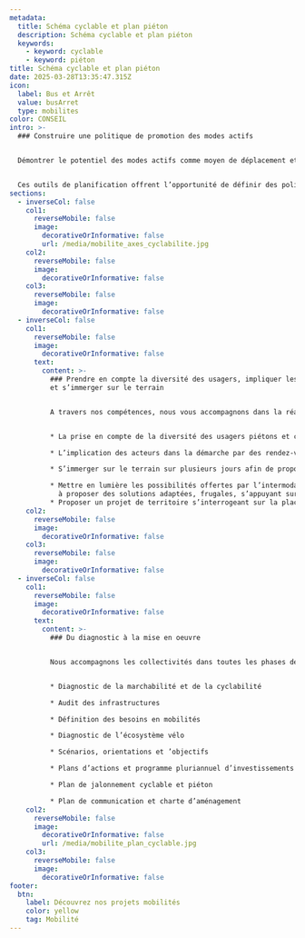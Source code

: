 ```yaml
---
metadata:
  title: Schéma cyclable et plan piéton
  description: Schéma cyclable et plan piéton
  keywords:
    - keyword: cyclable
    - keyword: piéton
title: Schéma cyclable et plan piéton
date: 2025-03-28T13:35:47.315Z
icon:
  label: Bus et Arrêt
  value: busArret
  type: mobilites
color: CONSEIL
intro: >-
  ### Construire une politique de promotion des modes actifs


  Démontrer le potentiel des modes actifs comme moyen de déplacement et définir une stratégie opérationnelle sont les objectifs des schémas cyclables, plans piétons et schéma des modes actifs. 


  Ces outils de planification offrent l’opportunité de définir des politiques publiques à 3-5-10-20 ans en travaillant sur l’ensemble de l’écosystème vélo et piéton : les infrastructures, les services, les équipements, la communication, la formation…
sections:
  - inverseCol: false
    col1:
      reverseMobile: false
      image:
        decorativeOrInformative: false
        url: /media/mobilite_axes_cyclabilite.jpg
    col2:
      reverseMobile: false
      image:
        decorativeOrInformative: false
    col3:
      reverseMobile: false
      image:
        decorativeOrInformative: false
  - inverseCol: false
    col1:
      reverseMobile: false
      image:
        decorativeOrInformative: false
      text:
        content: >-
          ### Prendre en compte la diversité des usagers, impliquer les acteurs
          et s’immerger sur le terrain


          A travers nos compétences, nous vous accompagnons dans la réalisation de vos schémas cyclables et plans piétons en accordons une importance forte à : 


          * La prise en compte de la diversité des usagers piétons et cyclistes et des capacités physiques de chacun.

          * L’implication des acteurs dans la démarche par des rendez-vous, des enquêtes, des interviews, des ateliers, des balades exploratoires, des cafés vélos et la création de groupes d’ambassadeurs.

          * S’immerger sur le terrain sur plusieurs jours afin de proposer un diagnostic à hauteur d’usager de la cyclabilité et la marchabilité du territoire. 

          * Mettre en lumière les possibilités offertes par l’intermodalité 
            à proposer des solutions adaptées, frugales, s’appuyant sur les ressources et acteurs du territoire.
          * Proposer un projet de territoire s’interrogeant sur la place de chacun et du végétal dans l’espace public.
    col2:
      reverseMobile: false
      image:
        decorativeOrInformative: false
    col3:
      reverseMobile: false
      image:
        decorativeOrInformative: false
  - inverseCol: false
    col1:
      reverseMobile: false
      image:
        decorativeOrInformative: false
      text:
        content: >-
          ### Du diagnostic à la mise en oeuvre


          Nous accompagnons les collectivités dans toutes les phases de la construction des schémas et plans :


          * Diagnostic de la marchabilité et de la cyclabilité 

          * Audit des infrastructures 

          * Définition des besoins en mobilités

          * Diagnostic de l’écosystème vélo 

          * Scénarios, orientations et ’objectifs

          * Plans d’actions et programme pluriannuel d’investissements

          * Plan de jalonnement cyclable et piéton

          * Plan de communication et charte d’aménagement
    col2:
      reverseMobile: false
      image:
        decorativeOrInformative: false
        url: /media/mobilite_plan_cyclable.jpg
    col3:
      reverseMobile: false
      image:
        decorativeOrInformative: false
footer:
  btn:
    label: Découvrez nos projets mobilités
    color: yellow
    tag: Mobilité
---
```

